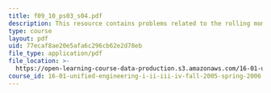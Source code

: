 ```yaml
---
title: f09_10_ps03_s04.pdf
description: This resource contains problems related to the rolling moment.
type: course
layout: pdf
uid: 77ecaf8ae20e5afa6c296cb62e2d78eb
file_type: application/pdf
file_location: >-
  https://open-learning-course-data-production.s3.amazonaws.com/16-01-unified-engineering-i-ii-iii-iv-fall-2005-spring-2006/77ecaf8ae20e5afa6c296cb62e2d78eb_f09_10_ps03_s04.pdf
course_id: 16-01-unified-engineering-i-ii-iii-iv-fall-2005-spring-2006
---
```

